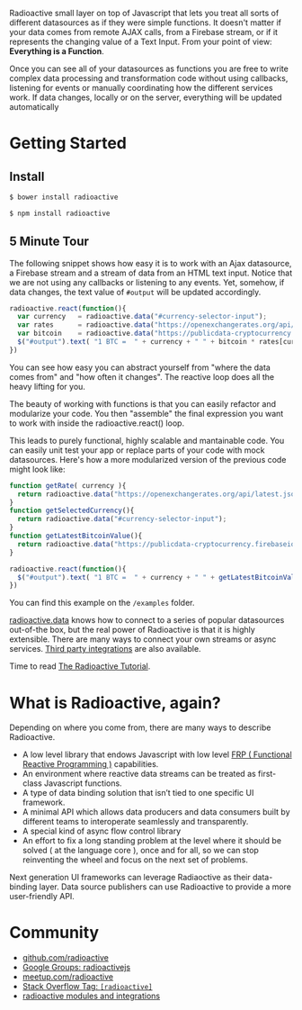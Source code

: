 Radioactive small layer on top of Javascript that lets you treat all sorts of different datasources as if they were simple functions.
It doesn't matter if your data comes from remote AJAX calls, from a Firebase stream, or if it represents the changing value of a Text Input. From your point of view: **Everything is a Function**.

Once you can see all of your datasources as functions you are free to write complex data processing and transformation code without using callbacks, listening for events or manually coordinating how the different services work. If data changes, locally or on the server, everything will be updated automatically

# Getting Started

## Install

```bash
$ bower install radioactive
```

```bash
$ npm install radioactive
```

## 5 Minute Tour

The following snippet shows how easy it is to work with an Ajax datasource, a Firebase stream and a stream of data from an HTML text input.
Notice that we are not using any callbacks or listening to any events.
Yet, somehow, if data changes, the text value of `#output` will be updated accordingly.

```javascript
radioactive.react(function(){
  var currency   = radioactive.data("#currency-selector-input");
  var rates      = radioactive.data("https://openexchangerates.org/api/latest.json?app_id=4a363014b909486b8f49d967b810a6c3&callback=?");
  var bitcoin    = radioactive.data("https://publicdata-cryptocurrency.firebaseio.com/bitcoin/last");
  $("#output").text( "1 BTC =  " + currency + " " + bitcoin * rates[currency] );
})
```

You can see how easy you can abstract yourself from "where the data comes from" and "how often it changes". The reactive loop does all the heavy lifting for you.

The beauty of working with functions is that you can easily refactor and modularize your code. You then "assemble" the final expression you want to work with inside the radioactive.react() loop.

This leads to purely functional, highly scalable and mantainable code. You can easily unit test your app or replace parts of your code with mock datasources. Here's how a more modularized version of the previous code might look like:


```javascript
function getRate( currency ){
  return radioactive.data("https://openexchangerates.org/api/latest.json?app_id=4a363014b909486b8f49d967b810a6c3&callback=?").rates[currency];
}
function getSelectedCurrency(){
  return radioactive.data("#currency-selector-input");
}
function getLatestBitcoinValue(){
  return radioactive.data("https://publicdata-cryptocurrency.firebaseio.com/bitcoin/last");
}

radioactive.react(function(){
  $("#output").text( "1 BTC =  " + currency + " " + getLatestBitcoinValue() * getRate( currency ) );
})
```

You can find this example on the `/examples` folder.

[radioactive.data](https://github.com/radioactive/radioactive/wiki/radioactive.data) knows how to connect to a series of popular datasources out-of-the box, but the real power of Radioactive is that it is highly extensible. There are many ways to connect your own streams or async services. [Third party integrations](https://github.com/radioactive/radioactive/wiki/Modules) are also available.

Time to read [The Radioactive Tutorial](https://github.com/radioactive/radioactive/wiki/Radioactive-Tutorial).

# What is Radioactive, again?

Depending on where you come from, there are many ways to describe Radioactive.

* A low level library that endows Javascript with low level [FRP ( Functional Reactive Programming )](http://en.wikipedia.org/wiki/Functional_reactive_programming) capabilities.
* An environment where reactive data streams can be treated as first-class Javascript functions.
* A type of data binding solution that isn’t tied to one specific UI framework.
* A minimal API which allows data producers and data consumers built by different teams to interoperate seamlessly and transparently.
* A special kind of async flow control library
* An effort to fix a long standing problem at the level where it should be solved ( at the language core ), once and for all, so we can stop reinventing the wheel and focus on the next set of problems.

Next generation UI frameworks can leverage Radiaoctive as their data-binding layer.
Data source publishers can use Radioactive to provide a more user-friendly API.


# Community

* [github.com/radioactive](https://github.com/radioactive)
* [Google Groups: radioactivejs](https://groups.google.com/forum/#!forum/radioactivejs)
* [meetup.com/radioactive](https://www.meetup.com/radioactive/)
* [Stack Overflow Tag: `[radioactive]`]()
* [radioactive modules and integrations](https://github.com/radioactive/radioactive/wiki/Modules)


